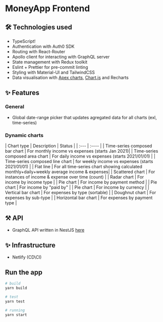 # MoneyApp Frontend

## 🛠️ Technologies used

- TypeScript!
- Authentication with Auth0 SDK
- Routing with React-Router
- Apollo client for interacting with GraphQL server
- State management with Redux toolkit
- Eslint + Prettier for  pre-commit linting
- Styling with Material-UI and TailwindCSS
- Data visualisation with [Apex charts](https://apexcharts.com/docs/react-charts/), [Chart.js](https://react-chartjs-2.netlify.app/examples) and Recharts

## ✨ Features
### General
- Global date-range picker that updates agregated data for all charts (exl, time-series)

### Dynamic charts
| Chart type | Description | Status |
| :--- | :---- |
| Time-series composed bar chart | For monthly income vs expenses (starts Jan 2021)|
| Time-series composed area chart   | For daily income vs expenses (starts 2021/01/01) |
| Time-series composed line chart  | for weekly income vs expenses (starts 2021/01/01) |
| Flat line | For all time-series chart showing calculated monthly+daily+weekly average income & expenses|
| Scattered chart | For instances of income & expense over time (count) |
| Radar chart | For income by income type |
| Pie chart | For income by payment method |
| Pie chart | For income by "paid by" |
| Pie chart | For income by currency |
| Vertical bar chart | For expenses by type (sortable) |
| Doughnut chart | For expenses by sub-type |
| Horizontal bar chart | For expenses by payment type |

## ⚒️ API
- GraphQL API written in NestJS [here](https://github.com/Mingyang-Li/moneyapp-api)

## ✨ Infrastructure
- Netlify (CD\CI)

## Run the app
```bash
# build
yarn build

# test
yarn test

# running
yarn start
```
